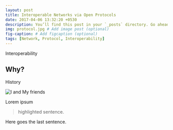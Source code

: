 ```yaml
---
layout: post
title: Interoperable Networks via Open Protocols
date: 2017-04-06 13:32:20 +0530
description: You’ll find this post in your `_posts` directory. Go ahead and edit it and re-build the site to see your changes. # Add post description (optional)
img: protocol.jpg # Add image post (optional)
fig-caption: # Add figcaption (optional)
tags: [Network, Protocol, Interoperability]
---
```

Interoperability

## Why?
History

![I and My friends]({{site.baseurl}}/assets/img/we-in-rest.jpg)

Lorem ipsum

>highlighted sentence.

Here goes the last sentence.
